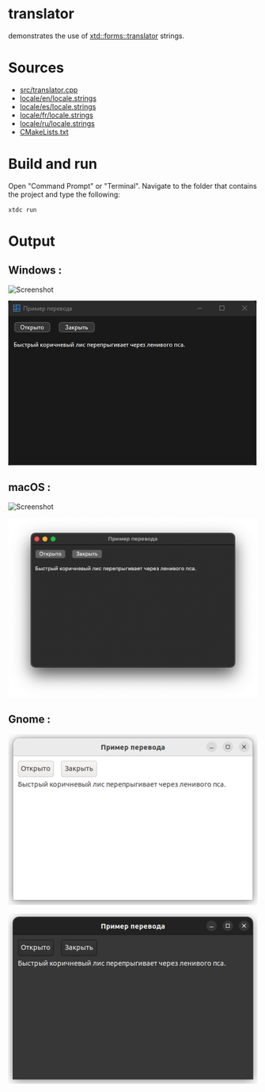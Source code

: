 # translator

demonstrates the use of [xtd::forms::translator](../../../../src/xtd.core/include/xtd/translator.h) strings.

# Sources

* [src/translator.cpp](src/translator.cpp)
* [locale/en/locale.strings](locale/en/locale.strings)
* [locale/es/locale.strings](locale/es/locale.strings)
* [locale/fr/locale.strings](locale/fr/locale.strings)
* [locale/ru/locale.strings](locale/ru/locale.strings)
* [CMakeLists.txt](CMakeLists.txt)

# Build and run

Open "Command Prompt" or "Terminal". Navigate to the folder that contains the project and type the following:

```shell
xtdc run
```

# Output

## Windows :

![Screenshot](../../../../docs/pictures/examples/components/translator_w.png)

![Screenshot](../../../../docs/pictures/examples/components/translator_wd.png)

## macOS :

![Screenshot](../../../../docs/pictures/examples/components/translator_m.png)

![Screenshot](../../../../docs/pictures/examples/components/translator_md.png)

## Gnome :

![Screenshot](../../../../docs/pictures/examples/components/translator_g.png)

![Screenshot](../../../../docs/pictures/examples/components/translator_gd.png)
